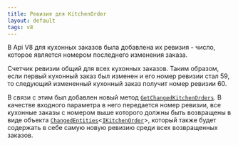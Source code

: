 ```yaml
---
title: Ревизия для KitchenOrder 
layout: default
tags: v8
---
```


В Api V8 для кухонных заказов была добавлена их ревизия - число, которое является номером последнего изменения заказа. 

Счетчик ревизии общий для всех кухонных заказов. Таким образом, если первый кухонный заказ был изменен и его номер ревизии стал 59, то следующий измененный кухонный заказ получит номер ревизии 60.

В связи с этим был добавлен новый метод [`GetChangedKitchenOrders`](https://iiko.github.io/front.api.sdk/v8/html/M_Resto_Front_Api_IOperationService_GetChangedKitchenOrders.htm). В качестве входного параметра в него передается номер ревизии, все кухонные заказы с номером выше которого должны быть возвращены в виде объекта [`ChangedEntities`](https://iiko.github.io/front.api.sdk/v8/html/T_Resto_Front_Api_Data_Common_ChangedEntities_1.htm)<[`IKitchenOrder`](https://iiko.github.io/front.api.sdk/v8/html/T_Resto_Front_Api_Data_Kitchen_IKitchenOrder.htm)>, который также будет содержать в себе самую новую ревизию среди всех возвращенных заказов.


